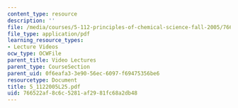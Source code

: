 ```yaml
---
content_type: resource
description: ''
file: /media/courses/5-112-principles-of-chemical-science-fall-2005/766522af8c6c5281af2981fc68a2db48_5_1122005L25.pdf
file_type: application/pdf
learning_resource_types:
- Lecture Videos
ocw_type: OCWFile
parent_title: Video Lectures
parent_type: CourseSection
parent_uid: 0f6eafa3-3e90-56ec-6097-f69475356be6
resourcetype: Document
title: 5_1122005L25.pdf
uid: 766522af-8c6c-5281-af29-81fc68a2db48
---
```

